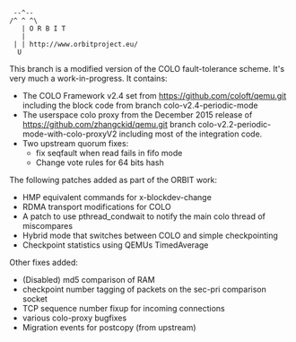      --^--
    /^ ^ ^\
       | O R B I T
       |
     | | http://www.orbitproject.eu/
      U

This branch is a modified version of the COLO fault-tolerance scheme.
It's very much a work-in-progress.
It contains:
  * The COLO Framework v2.4 set from https://github.com/coloft/qemu.git
    including the block code from branch colo-v2.4-periodic-mode
  * The userspace colo proxy from the December 2015 release of
    https://github.com/zhangckid/qemu.git 
      branch colo-v2.2-periodic-mode-with-colo-proxyV2
    including most of the integration code.
  * Two upstream quorum fixes:
     * fix seqfault when read fails in fifo mode
     * Change vote rules for 64 bits hash

The following patches added as part of the ORBIT work:
  * HMP equivalent commands for x-blockdev-change
  * RDMA transport modifications for COLO
  * A patch to use pthread_condwait to notify the main colo thread of miscompares
  * Hybrid mode that switches between COLO and simple checkpointing
  * Checkpoint statistics using QEMUs TimedAverage

Other fixes added:
  * (Disabled) md5 comparison of RAM
  * checkpoint number tagging of packets on the sec-pri comparison socket
  * TCP sequence number fixup for incoming connections
  * various colo-proxy bugfixes
  * Migration events for postcopy (from upstream)

